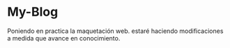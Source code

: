 # My-Blog
Poniendo en practica la maquetación web.  estaré haciendo modificaciones a medida que avance en conocimiento.
